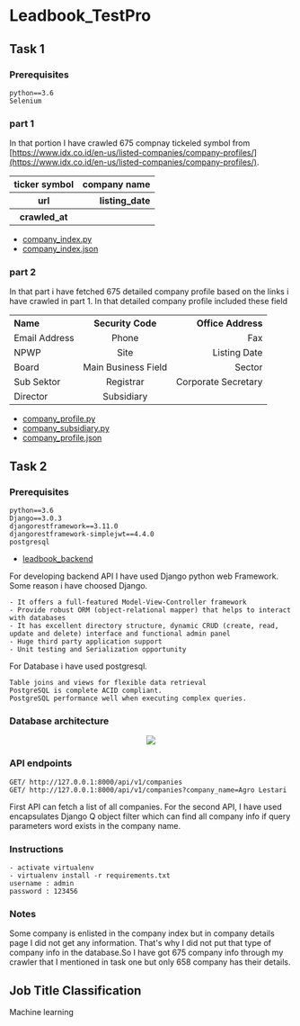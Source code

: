 # Leadbook_TestPro
## Task 1 

### Prerequisites
```
python==3.6
Selenium
```

### part 1 

In that portion I have crawled 675 compnay tickeled symbol from [https://www.idx.co.id/en-us/listed-companies/company-profiles/](https://www.idx.co.id/en-us/listed-companies/company-profiles/). 
<center>
<table>
    <tbody>
        <tr>
            <th align="center">ticker symbol</th>
            <th align="right">company name</th>
        </tr>
        <tr>
            <th align="center">url</th>
            <th align="right">listing_date</th>
        </tr>
        <tr>
            <th align="center">crawled_at</th>
            <th align="right"></th>
        </tr>
    </tbody>
    </table>
   </center>

* [company_index.py](https://github.com/SumonKantiDey/Leadbook_TestPro/blob/master/crawled_data/company_index.py)
* [company_index.json](https://github.com/SumonKantiDey/Leadbook_TestPro/blob/master/crawled_data/company_index.json)

### part 2
In that part i have fetched 675 detailed company profile based on the links i have crawled in part 1. In that detailed company profile included these field
<center>
<table>
    <tbody>
        <tr>
            <th align="left">Name</th>
            <th align="center">Security Code</th>
            <th align="right">Office Address</th>
        </tr>
        <tr>
            <td align="left">Email Address</td>
            <td align="center">Phone</td>
            <td align="right">Fax</td>
        </tr>
        <tr>
            <td align="left">NPWP</td>
            <td align="center">Site</td>
            <td align="right">Listing Date</td>
        </tr>
        <tr>
            <td align="left">Board</td>
            <td align="center">Main Business Field</td>
            <td align="right">Sector</td>
        </tr>
        <tr>
            <td align="left">Sub Sektor</td>
            <td align="center">Registrar</td>
            <td align="right">Corporate Secretary</td>
        </tr>
        <tr>
            <td align="left">Director</td>
            <td align="center">Subsidiary</td>
            <td align="right"></td>
        </tr>
    </tbody>
</table>
</center>

* [company_profile.py](https://github.com/SumonKantiDey/Leadbook_TestPro/blob/master/crawled_data/company_profile.py)
* [company_subsidiary.py](https://github.com/SumonKantiDey/Leadbook_TestPro/blob/master/crawled_data/company_subsidiary.py)
* [company_profile.json](https://github.com/SumonKantiDey/Leadbook_TestPro/blob/master/crawled_data/company_profile.json)



## Task 2 
### Prerequisites
```
python==3.6
Django==3.0.3
djangorestframework==3.11.0
djangorestframework-simplejwt==4.4.0
postgresql
```
- [leadbook_backend](https://github.com/SumonKantiDey/Leadbook_TestPro/tree/master/leadbook_backend)

For developing backend API I have used Django python web Framework. Some reason i have choosed Django.
```
- It offers a full-featured Model-View-Controller framework
- Provide robust ORM (object-relational mapper) that helps to interact with databases
- It has excellent directory structure, dynamic CRUD (create, read, update and delete) interface and functional admin panel
- Huge third party application support
- Unit testing and Serialization opportunity 
```
For Database i have used postgresql.
```
Table joins and views for flexible data retrieval
PostgreSQL is complete ACID compliant.
PostgreSQL performance well when executing complex queries.
```

### Database architecture
<p align="center">
<img src="https://user-images.githubusercontent.com/16388826/74765962-abe63780-52ae-11ea-9d06-0a18177d58ea.png">
</p>

### API endpoints
```
GET/ http://127.0.0.1:8000/api/v1/companies
GET/ http://127.0.0.1:8000/api/v1/companies?company_name=Agro Lestari
```
First API can fetch a list of all companies. For the second API, I have used encapsulates Django Q object filter  which can find
all company info if query parameters word exists in the company name.
### Instructions
```
- activate virtualenv
- virtualenv install -r requirements.txt
username : admin
password : 123456
```
### Notes
Some company is enlisted in the company index but in company details page I did not get any information. That's why I did not put that type of company info in the database.So I have got 675 company info through my crawler that I mentioned in task one but only 658 company has their details.

## Job Title Classification
Machine learning
